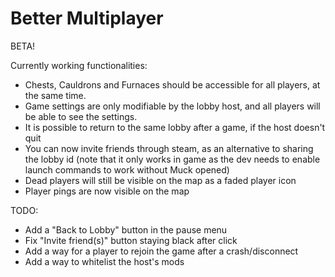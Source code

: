 # Better Multiplayer

BETA!

Currently working functionalities:
- Chests, Cauldrons and Furnaces should be accessible for all players, at the same time.
- Game settings are only modifiable by the lobby host, and all players will be able to see the settings.
- It is possible to return to the same lobby after a game, if the host doesn't quit
- You can now invite friends through steam, as an alternative to sharing the lobby id (note that it only works in game as the dev needs to enable launch commands to work without Muck opened)
- Dead players will still be visible on the map as a faded player icon
- Player pings are now visible on the map

TODO:
- Add a "Back to Lobby" button in the pause menu
- Fix "Invite friend(s)" button staying black after click
- Add a way for a player to rejoin the game after a crash/disconnect
- Add a way to whitelist the host's mods